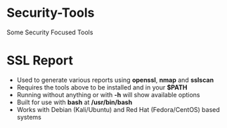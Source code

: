 # Security-Tools
Some Security Focused Tools

# SSL Report
* Used to generate various reports using **openssl**, **nmap** and **sslscan**
* Requires the tools above to be installed and in your **$PATH**
* Running without anything or with **-h** will show available options
* Built for use with **bash** at **/usr/bin/bash**
* Works with Debian (Kali/Ubuntu) and Red Hat (Fedora/CentOS) based systems
